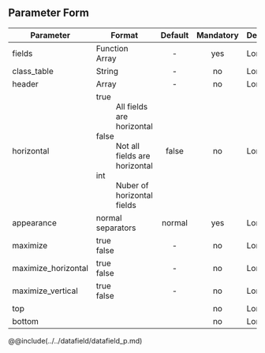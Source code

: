 ## Parameter Form
|	Parameter			|			Format			|	Default					|	Mandatory	|	Description				| 
|		---				|			---				|	:---:					|	:---:		|		---					|
|	fields	|	<dt>Function<dt>Array	|	-	|	yes	|	Lorem	|
|	class_table	|	String	|	-	|	no 	|	Lorem	|
|	header	|	Array	|	- 	| no	|	Lorem	|
|	horizontal	|	<dt>true<dd>All fields are horizontal<dt>false<dd>Not all fields are horizontal<dt>int<dd>Nuber of horizontal fields	|	false	|	no	|	Lorem	|
|	appearance	|	<dt>normal<dt>separators	|	normal	|	yes	|	Lorem	|
|	maximize	|	<dt>true<dd><dt>false<dd>	|	-	|	no	|	Lorem	|
|	maximize_horizontal	|	<dt>true<dd><dt>false<dd>	|	-	|	no	|	Lorem	|
|	maximize_vertical	|	<dt>true<dd><dt>false<dd>	|	-	|	no	|	Lorem	|
|	top	|	|	|	no	|	Lorem	|
|	bottom	|	|	|	no	|	Lorem	|



@@include(../../datafield/datafield_p.md) 
